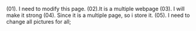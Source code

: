 (01). I need to modify this page.
(02).It is a multiple webpage
(03). I will make it strong
(04). Since it is a multiple page, so i store it.
(05). I need to change all pictures for all;

